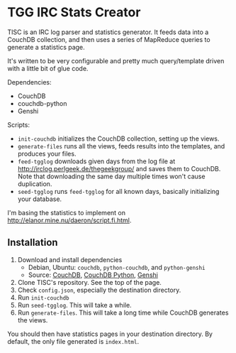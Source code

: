 TGG IRC Stats Creator
=====================

TISC is an IRC log parser and statistics generator. It feeds data into a CouchDB collection, and then uses a series of MapReduce queries to generate a statistics page.

It's written to be very configurable and pretty much query/template driven with a little bit of glue code.

Dependencies:

* CouchDB
* couchdb-python
* Genshi

Scripts:

* `init-couchdb` initializes the CouchDB collection, setting up the views.
* `generate-files` runs all the views, feeds results into the templates, and produces your files.
* `feed-tgglog` downloads given days from the log file at <http://irclog.perlgeek.de/thegeekgroup/> and saves them to CouchDB. Note that downloading the same day multiple times won't cause duplication.
* `seed-tgglog` runs `feed-tgglog` for all known days, basically initializing your database.

I'm basing the statistics to implement on <http://elanor.mine.nu/daeron/script.fi.html>.

Installation
------------

1. Download and install dependencies
    * Debian, Ubuntu: `couchdb`, `python-couchdb`, and `python-genshi`
    * Source: [CouchDB](http://couchdb.apache.org/downloads.html), [CouchDB Python](http://code.google.com/p/couchdb-python/), [Genshi](http://genshi.edgewall.org/wiki/Download)
2. Clone TISC's repository. See the top of the page.
3. Check `config.json`, especially the destination directory.
4. Run `init-couchdb`
5. Run `seed-tgglog`. This will take a while.
6. Run `generate-files`. This will take a long time while CouchDB generates the views.

You should then have statistics pages in your destination directory. By default, the only file generated is `index.html`.